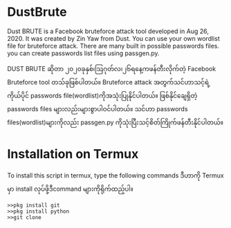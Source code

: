 # DustBrute
Dust BRUTE is a Facebook bruteforce attack tool developed in Aug 26, 2020. It was created by Zin Yaw from Dust. 
You can use your own wordlist file for bruteforce attack.
There are many built in possible passwords files.
you can create passwords list files using passgen.py.

DUST BRUTE ဆိုတာ ၂၀၂၀ခုနှစ်၊ဩဂုတ်လ၊၂၆ရနေ့ကဖန်တီးလိုက်တဲ့ Facebook Bruteforce tool တသ်ခုဖြစ်ပါတယ်။
Bruteforce attack အတွက်သင်ဟာသင့်ရဲ့ကိုယ်ပိုင် passwords file(wordlist)ကိုအသုံးပြုနိုင်ပါတယ်။
ဖြစ်နိုင်ချေရှိတဲ့ passwords files များလည်းများစွာပါဝင်ပါတယ်။
သင်ဟာ passwords files(wordlist)များကိုလည်း passgen.py ကိုသုံးပြီးသင့်စိတ်ကြိုက်ဖန်တီးနိုင်ပါတယ်။

# Installation on Termux
To install this script in termux, type the following commands
ဒီဟာကို Termux မှာ install လုပ်ဖို့ဒီcommand များကိုရိုက်ထည့်ပါ။
```
>>pkg install git
>>pkg install python
>>git clone 
```
